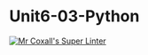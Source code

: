# Unit6-03-Python
[![Mr Coxall's Super Linter](https://github.com/ICS3U-Programming-VanN/Unit6-03-Python/workflows/Mr%20Coxall's%20Super%20Linter/badge.svg)](https://github.com/ICS3U-Programming-VanN/Unit6-03-Python/actions/)